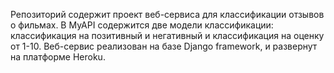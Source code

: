 Репозиторий содержит проект веб-сервиса для классификации отзывов о фильмах.
В MyAPI содержится две модели классификации: классификация на позитивный и негативный и классификация на оценку от 1-10. Веб-сервис реализован на базе Django framework, и развернут на платформе Heroku.  
